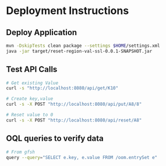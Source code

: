 # Deployment Instructions

## Deploy Application

```bash
mvn -DskipTests clean package --settings $HOME/settings.xml
java -jar target/reset-region-val-ssl-0.0.1-SNAPSHOT.jar
```

## Test API Calls

```bash
# Get existing Value
curl -s "http://localhost:8080/api/get/K10"

# Create key,value
curl -s -X POST "http://localhost:8080/api/put/A8/8"

# Reset value to 0
curl -s -X POST "http://localhost:8080/api/reset/A8"

```

## OQL queries to verify data

```bash
# From gfsh
query --query="SELECT e.key, e.value FROM /oom.entrySet e"
```
